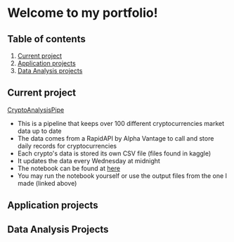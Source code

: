 # Welcome to my portfolio!

## Table of contents
1. [Current project](#currentproject)
2. [Application projects](#applicationprojects)
3. [Data Analysis projects](#dataanalysisprojects)

## Current project
[CryptoAnalysisPipe](https://github.com/seanpharris/CryptoAnalysisPipe)
* This is a pipeline that keeps over 100 different cryptocurrencies market data up to date
* The data comes from a RapidAPI by Alpha Vantage to call and store daily records for cryptocurrencies
* Each crypto's data is stored its own CSV file (files found in kaggle)
* It updates the data every Wednesday at midnight 
* The notebook can be found at [here](https://www.kaggle.com/seanpharris/cryptoanalysispipe)
* You may run the notebook yourself or use the output files from the one I made (linked above)

## Application projects

## Data Analysis Projects

